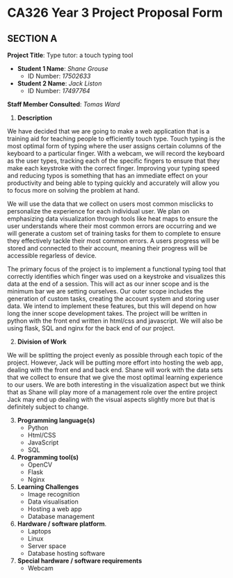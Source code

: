 # CA326 Year 3 Project Proposal Form

## SECTION A

**Project Title**: Type tutor: a touch typing tool

- **Student 1 Name**: *Shane Grouse*
    - ID Number: *17502633*
- **Student 2 Name**: *Jack Liston*
    - ID Number: *17497764*


**Staff Member Consulted**: *Tomas Ward* 
1. **Description**

We have decided that we are going to make a web application that is a training aid for teaching people to efficiently touch type. Touch typing is the most optimal form of typing where the user assigns certain columns of the keyboard to a particular finger. With a webcam, we will record the keyboard as the user types, tracking each of the specific fingers to ensure that they make each keystroke with the correct finger. Improving your typing speed and reducing typos is something that has an immediate effect on your productivity and being able to typing quickly and accurately will allow you to focus more on solving the problem at hand.

We will use the data that we collect on users most common misclicks to personalize the experience for each individual user. We plan on emphasizing data visualization through tools like heat maps to ensure the user understands where their most common errors are occurring and we will generate a custom set of training tasks for them to complete to ensure they effectively tackle their most common errors. A users progress will be stored and connected to their account, meaning their progress will be accessible regarless of device.

The primary focus of the project is to implement a functional typing tool that correctly identifies which finger was used on a keystroke and visualizes this data at the end of a session. This will act as our inner scope and is the minimum bar we are setting ourselves. Our outer scope includes the generation of custom tasks, creating the account system and storing user data. We intend to implement these features, but this will depend on how long the inner scope development takes. The project will be written in python with the front end written in html/css and javascript. We will also be using flask, SQL and nginx for the back end of our project.

2. **Division of Work**

We will be splitting the project evenly as possible through each topic of the project. However, Jack will be putting more effort into hosting the web app, dealing with the front end and back end. Shane will work with the data sets that we collect to ensure that we give the most optimal learning experience to our users. We are both interesting in the visualization aspect but we think that as Shane will play more of a management role over the entire project Jack may end up dealing with the visual aspects slightly more but that is definitely subject to change.

3. **Programming language(s)**
    * Python
    * Html/CSS
    * JavaScript
    * SQL
4. **Programming tool(s)**
    * OpenCV
    * Flask
    * Nginx
5. **Learning Challenges**
    * Image recognition
    * Data visualisation
    * Hosting a web app
    * Database management
6. **Hardware / software platform**.
    * Laptops
    * Linux
    * Server space
    * Database hosting software
7. **Special hardware / software requirements**
    * Webcam
